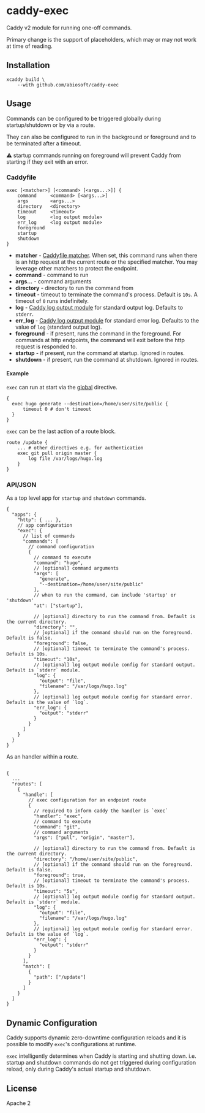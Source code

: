 # caddy-exec

Caddy v2 module for running one-off commands.

Primary change is the support of placeholders, which may or may not work at time of reading.

## Installation

```
xcaddy build \
    --with github.com/abiosoft/caddy-exec
```

## Usage

Commands can be configured to be triggered globally during startup/shutdown or by via a route.

They can also be configured to run in the background or foreground and to be terminated after a timeout.

:warning: startup commands running on foreground will prevent Caddy from starting if they exit with an error.

### Caddyfile

```
exec [<matcher>] [<command> [<args...>]] {
    command     <command> [<args...>]
    args        <args...>
    directory   <directory>
    timeout     <timeout>
    log         <log output module>
    err_log     <log output module>
    foreground
    startup
    shutdown
}
```

- **matcher** - [Caddyfile matcher](https://caddyserver.com/docs/caddyfile/matchers). When set, this command runs when there is an http request at the current route or the specified matcher. You may leverage other matchers to protect the endpoint.
- **command** - command to run
- **args...** - command arguments
- **directory** - directory to run the command from
- **timeout** - timeout to terminate the command's process. Default is `10s`. A timeout of `0` runs indefinitely.
- **log** - [Caddy log output module](https://caddyserver.com/docs/caddyfile/directives/log#output-modules) for standard output log. Defaults to `stderr`.
- **err_log** - [Caddy log output module](https://caddyserver.com/docs/caddyfile/directives/log#output-modules) for standard error log. Defaults to the value of `log` (standard output log).
- **foreground** - if present, runs the command in the foreground. For commands at http endpoints, the command will exit before the http request is responded to.
- **startup** - if present, run the command at startup. Ignored in routes.
- **shutdown** - if present, run the command at shutdown. Ignored in routes.

#### Example

`exec` can run at start via the [global](https://caddyserver.com/docs/caddyfile/options) directive.

```
{
  exec hugo generate --destination=/home/user/site/public {
      timeout 0 # don't timeout
  }
}
```

`exec` can be the last action of a route block.

```
route /update {
    ... # other directives e.g. for authentication
    exec git pull origin master {
        log file /var/logs/hugo.log
    }
}
```

### API/JSON

As a top level app for `startup` and `shutdown` commands.

```jsonc
{
  "apps": {
    "http": { ... },
    // app configuration
    "exec": {
      // list of commands
      "commands": [
        // command configuration
        {
          // command to execute
          "command": "hugo",
          // [optional] command arguments
          "args": [
            "generate",
            "--destination=/home/user/site/public"
          ],
          // when to run the command, can include 'startup' or 'shutdown'
          "at": ["startup"],

          // [optional] directory to run the command from. Default is the current directory.
          "directory": "",
          // [optional] if the command should run on the foreground. Default is false.
          "foreground": false,
          // [optional] timeout to terminate the command's process. Default is 10s.
          "timeout": "10s",
          // [optional] log output module config for standard output. Default is `stderr` module.
          "log": {
            "output": "file",
            "filename": "/var/logs/hugo.log"
          },
          // [optional] log output module config for standard error. Default is the value of `log`.
          "err_log": {
            "output": "stderr"
          }
        }
      ]
    }
  }
}

```

As an handler within a route.

```jsonc

{
  ...
  "routes": [
    {
      "handle": [
        // exec configuration for an endpoint route
        {
          // required to inform caddy the handler is `exec`
          "handler": "exec",
          // command to execute
          "command": "git",
          // command arguments
          "args": ["pull", "origin", "master"],

          // [optional] directory to run the command from. Default is the current directory.
          "directory": "/home/user/site/public",
          // [optional] if the command should run on the foreground. Default is false.
          "foreground": true,
          // [optional] timeout to terminate the command's process. Default is 10s.
          "timeout": "5s",
          // [optional] log output module config for standard output. Default is `stderr` module.
          "log": {
            "output": "file",
            "filename": "/var/logs/hugo.log"
          },
          // [optional] log output module config for standard error. Default is the value of `log`.
          "err_log": {
            "output": "stderr"
          }
        }
      ],
      "match": [
        {
          "path": ["/update"]
        }
      ]
    }
  ]
}
```

## Dynamic Configuration

Caddy supports dynamic zero-downtime configuration reloads and it is possible to modify `exec`'s configurations at runtime.

`exec` intelligently determines when Caddy is starting and shutting down. i.e. startup and shutdown commands do not get triggered during configuration reload, only during Caddy's actual startup and shutdown.

## License

Apache 2
